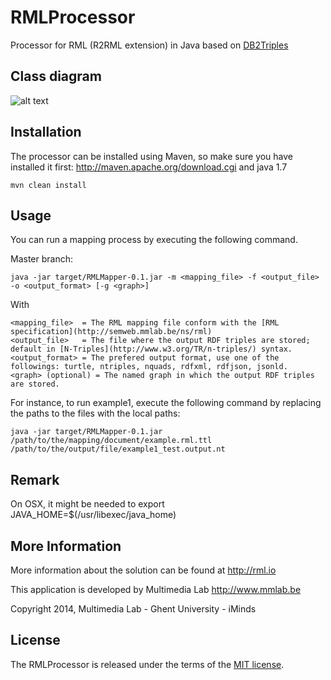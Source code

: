 RMLProcessor
============

Processor for RML (R2RML extension) in Java based on [DB2Triples](https://github.com/antidot/db2triples/)

Class diagram
-------------
![alt text](https://raw.github.com/mmlab/RMLProcessor/master/docs/class-diagram.jpg)

Installation
------------

The processor can be installed using Maven, so make sure you have installed it first: http://maven.apache.org/download.cgi and java 1.7

    mvn clean install

Usage
-----
You can run a mapping process by executing the following command.

Master branch:    
    
    java -jar target/RMLMapper-0.1.jar -m <mapping_file> -f <output_file> -o <output_format> [-g <graph>]

With 
    
    <mapping_file>  = The RML mapping file conform with the [RML specification](http://semweb.mmlab.be/ns/rml)
    <output_file>   = The file where the output RDF triples are stored; default in [N-Triples](http://www.w3.org/TR/n-triples/) syntax.
    <output_format> = The prefered output format, use one of the followings: turtle, ntriples, nquads, rdfxml, rdfjson, jsonld.
    <graph> (optional) = The named graph in which the output RDF triples are stored.
        
For instance, to run example1, execute the following command by replacing the paths to the files with the local paths:

    java -jar target/RMLMapper-0.1.jar /path/to/the/mapping/document/example.rml.ttl /path/to/the/output/file/example1_test.output.nt

Remark
-----

On OSX, it might be needed to export JAVA_HOME=$(/usr/libexec/java_home)

More Information
----------------

More information about the solution can be found at http://rml.io

This application is developed by Multimedia Lab http://www.mmlab.be

Copyright 2014, Multimedia Lab - Ghent University - iMinds

License
-------

The RMLProcessor is released under the terms of the [MIT license](http://opensource.org/licenses/mit-license.html).
